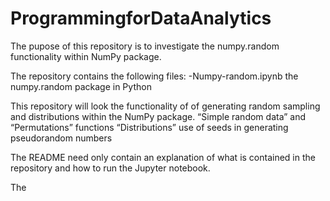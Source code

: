 # ProgrammingforDataAnalytics
The pupose of this repository is to investigate the numpy.random functionality within NumPy package.

The repository contains the following files:
-Numpy-random.ipynb the numpy.random package in Python


This repository will look the functionality of  of generating random sampling and distributions within the NumPy package.
“Simple random data” and “Permutations” functions
“Distributions”
use of seeds in generating pseudorandom numbers

The README need only contain an explanation
of what is contained in the repository and how to run the Jupyter notebook.

The 
